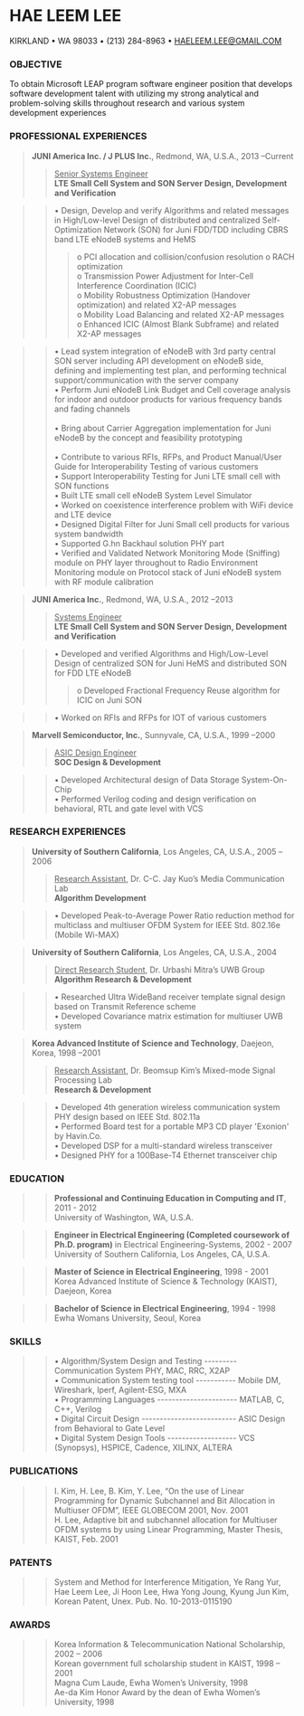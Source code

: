 HAE LEEM LEE
========================================================================
KIRKLAND • WA 98033 • (213) 284-8963 • HAELEEM.LEE@GMAIL.COM

### OBJECTIVE

To obtain Microsoft LEAP program software engineer position that develops software development talent with utilizing my strong analytical and problem-solving skills throughout research and various system development experiences
 
### PROFESSIONAL EXPERIENCES

>**JUNI America Inc. / J PLUS Inc.**,
>Redmond, WA, U.S.A.,                          2013 –Current  
>><u>Senior Systems Engineer</u>  
>>**LTE Small Cell System and SON Server Design, Development and Verification**

>>• Design, Develop and verify Algorithms and related messages in High/Low-level Design of distributed and centralized Self-Optimization Network (SON) for Juni FDD/TDD including CBRS band LTE eNodeB systems and HeMS
>>>o PCI allocation and collision/confusion resolution
  o RACH optimization  
  o Transmission Power Adjustment for Inter-Cell Interference Coordination (ICIC)  
  o Mobility Robustness Optimization (Handover optimization) and related X2-AP messages  
  o Mobility Load Balancing and related X2-AP messages  
  o Enhanced ICIC (Almost Blank Subframe) and related X2-AP messages
  
>>• Lead system integration of eNodeB with 3rd party central SON server including API development on eNodeB side, defining and implementing test plan, and performing technical support/communication with the server company  
• Perform Juni eNodeB Link Budget and Cell coverage analysis for indoor and outdoor products for various frequency bands and fading channels<br>	 
• Bring about Carrier Aggregation implementation for Juni eNodeB by the concept and feasibility prototyping<br>	 
• Contribute to various RFIs, RFPs, and Product Manual/User Guide for Interoperability Testing of various customers   
• Support Interoperability Testing for Juni LTE small cell with SON functions  
• Built LTE small cell eNodeB System Level Simulator  
• Worked on coexistence interference problem with WiFi device and LTE device  
• Designed Digital Filter for Juni Small cell products for various system bandwidth  
• Supported G.hn Backhaul solution PHY part  
• Verified and Validated Network Monitoring Mode (Sniffing) module on PHY layer throughout to Radio Environment Monitoring module on Protocol stack of Juni eNodeB system with RF module calibration  

>**JUNI America Inc.**,
>Redmond, WA, U.S.A.,                                         2012 –2013  
>><u>Systems Engineer</u>  
>>**LTE Small Cell System and SON Server Design, Development and Verification**  

>>• Developed and verified Algorithms and High/Low-Level Design of centralized SON for Juni HeMS and distributed SON for FDD LTE eNodeB  
>>>o Developed Fractional Frequency Reuse algorithm for ICIC on Juni SON<br>

>>• Worked on RFIs and RFPs for IOT of various customers  

>**Marvell Semiconductor, Inc.**,
>Sunnyvale, CA, U.S.A.,			            1999 –2000  
>><u>ASIC Design Engineer</u>  
**SOC Design & Development**  
	
>>•	Developed Architectural design of Data Storage System-On-Chip  
•	Performed Verilog coding and design verification on behavioral, RTL and gate level with VCS

### RESEARCH EXPERIENCES

>**University of Southern California**, Los Angeles, CA, U.S.A.,		            2005 –2006  
>><u>Research Assistant</u>, Dr. C-C. Jay Kuo’s Media Communication Lab   
>>**Algorithm Development**    

>>•	Developed Peak-to-Average Power Ratio reduction method for multiclass and multiuser OFDM 
	System for IEEE Std. 802.16e (Mobile Wi-MAX)

>**University of Southern California**, Los Angeles, CA, U.S.A.,		                  2004 
>><u>Direct Research Student</u>, Dr. Urbashi Mitra’s UWB Group  
>>**Algorithm Research & Development**

>>•	Researched Ultra WideBand receiver template signal design based on Transmit Reference scheme  
•	Developed Covariance matrix estimation for multiuser UWB system

>**Korea Advanced Institute of Science and Technology**, Daejeon, Korea,        	    1998 –2001
>><u>Research Assistant</u>, Dr. Beomsup Kim’s Mixed-mode Signal Processing Lab  
>>**Research & Development** 

>>•	Developed 4th generation wireless communication system PHY design based on IEEE Std. 802.11a  
•	Performed Board test for a portable MP3 CD player 'Exonion' by Havin.Co.  
•	Developed DSP for a multi-standard wireless transceiver  
•	Designed PHY for a 100Base-T4 Ethernet transceiver chip  

### EDUCATION

>>**Professional and Continuing Education in Computing and IT**,                     2011 - 2012  
>>University of Washington, WA, U.S.A. 

>>**Engineer in Electrical Engineering (Completed coursework of Ph.D. program)** in Electrical Engineering-Systems, 2002 - 2007  
>>University of Southern California, Los Angeles, CA, U.S.A.

>>**Master of Science in Electrical Engineering**,				     1998 - 2001  
>>Korea Advanced Institute of Science & Technology (KAIST), Daejeon, Korea  

>>**Bachelor of Science in Electrical Engineering**,				     1994 - 1998  
>>Ewha Womans University, Seoul, Korea  

### SKILLS


>>• Algorithm/System Design and Testing --------- Communication System PHY, MAC, RRC, X2AP  
• Communication System testing tool ----------- Mobile DM, Wireshark, Iperf, Agilent-ESG, MXA  
• Programming Languages ---------------------- MATLAB, C, C++, Verilog  
• Digital Circuit Design -------------------------- ASIC Design from Behavioral to Gate Level  
• Digital System Design Tools ------------------- VCS (Synopsys), HSPICE, Cadence, XILINX, ALTERA  

### PUBLICATIONS

>>I. Kim, H. Lee, B. Kim, Y. Lee, “On the use of Linear Programming for Dynamic Subchannel and Bit Allocation in Multiuser OFDM”, IEEE GLOBECOM 2001, Nov. 2001  
H. Lee, Adaptive bit and subchannel allocation for Multiuser OFDM systems by using Linear Programming, Master Thesis, KAIST, Feb. 2001  

### PATENTS

>>System and Method for Interference Mitigation, Ye Rang Yur, Hae Leem Lee, Ji Hoon Lee, Hwa Yong Joung, Kyung Jun Kim, Korean Patent, Unex. Pub. No. 10-2013-0115190

### AWARDS
	
>>Korea Information & Telecommunication National Scholarship, 2002 – 2006  
Korean government full scholarship student in KAIST, 1998 – 2001  
Magna Cum Laude, Ewha Women’s University, 1998  
Ae-da Kim Honor Award by the dean of Ewha Women’s University, 1998  
